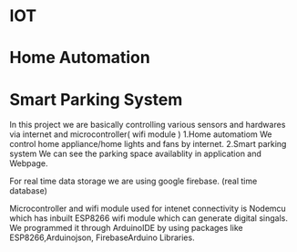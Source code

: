 # IOT
# Home Automation
# Smart Parking System
In this project we are basically controlling various sensors and 
hardwares via internet and microcontroller( wifi module )
1.Home automatiom 
    We control home appliance/home lights and fans by internet.
2.Smart parking system
    We can see the parking space availablity in application and Webpage.
    
For real time data storage we are using google firebase. (real time database)

Microcontroller and wifi module used for intenet connectivity is Nodemcu which has inbuilt ESP8266 wifi module 
which can generate digital singals. We programmed it through ArduinoIDE by using packages like ESP8266,Arduinojson, FirebaseArduino Libraries.
                         
